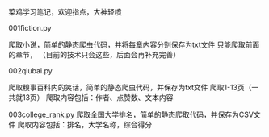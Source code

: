 菜鸡学习笔记，欢迎指点，大神轻喷




001fiction.py

爬取小说，简单的静态爬虫代码，并将每章内容分别保存为txt文件
只能爬取前面的章节，
（目前的技术只会这些，后面会再补充完善）



002qiubai.py

爬取糗事百科内的笑话，简单的静态爬虫代码，并保存为txt文件
爬取1-13页（一共就13页）
爬取内容包括：作者、点赞数、文本内容


003college_rank.py
爬取全国大学排名，简单的静态爬取代码，并保存为CSV文件
爬取内容包括：排名，大学名称，综合得分
